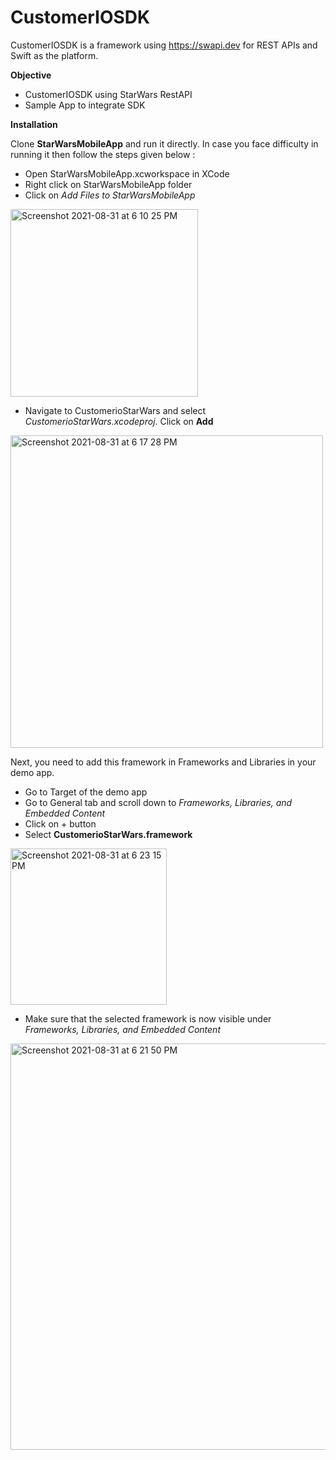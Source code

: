 # CustomerIOSDK

CustomerIOSDK is a framework using https://swapi.dev for REST APIs and Swift as the platform.


**Objective**

- CustomerIOSDK using StarWars RestAPI
- Sample App to integrate SDK

**Installation**

Clone **StarWarsMobileApp** and run it directly. In case you face difficulty in running it then follow the steps given below :

- Open StarWarsMobileApp.xcworkspace in XCode
- Right click on StarWarsMobileApp folder
- Click on _Add Files to StarWarsMobileApp_
<img width="300" alt="Screenshot 2021-08-31 at 6 10 25 PM" src="https://user-images.githubusercontent.com/42139833/131504342-017427fa-489c-4941-ae69-ce63f1bd4e36.png">

- Navigate to CustomerioStarWars and select _CustomerioStarWars.xcodeproj_. Click on **Add**
<img width="500" alt="Screenshot 2021-08-31 at 6 17 28 PM" src="https://user-images.githubusercontent.com/42139833/131505253-e5cd009a-d857-47a5-9f34-bd3c9bccfacc.png">


Next, you need to add this framework in Frameworks and Libraries in your demo app.

- Go to Target of the demo app
- Go to General tab and scroll down to _Frameworks, Libraries, and Embedded Content_
- Click on + button 
- Select **CustomerioStarWars.framework**
<img width="250" alt="Screenshot 2021-08-31 at 6 23 15 PM" src="https://user-images.githubusercontent.com/42139833/131505937-120514ee-e306-49c4-8246-90135a979dc0.png">

- Make sure that the selected framework is now visible under _Frameworks, Libraries, and Embedded Content_ 
<img width="650" alt="Screenshot 2021-08-31 at 6 21 50 PM" src="https://user-images.githubusercontent.com/42139833/131505948-576be56e-3021-48f4-b210-e1b3f4ac9426.png">

